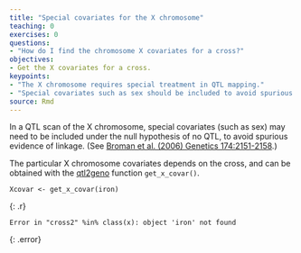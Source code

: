 ```yaml
---
title: "Special covariates for the X chromosome"
teaching: 0
exercises: 0
questions:
- "How do I find the chromosome X covariates for a cross?"
objectives:
- Get the X covariates for a cross.
keypoints:
- "The X chromosome requires special treatment in QTL mapping."
- "Special covariates such as sex should be included to avoid spurious evidence of linkage."
source: Rmd
---
```




In a QTL scan of the X chromosome, special covariates (such as sex)
may need to be included under the null hypothesis of no QTL, to avoid
spurious evidence of linkage. (See
[Broman et al. (2006) Genetics 174:2151-2158](http://www.genetics.org/content/174/4/2151.long).)

The particular X chromosome covariates depends on the cross, and can
be obtained with the [qtl2geno](https://github.com/rqtl/qtl2geno)
function `get_x_covar()`.


~~~
Xcovar <- get_x_covar(iron)
~~~
{: .r}



~~~
Error in "cross2" %in% class(x): object 'iron' not found
~~~
{: .error}
